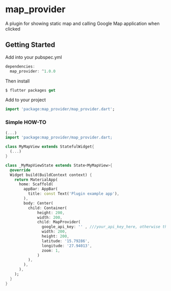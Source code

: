 # map_provider

A plugin for showing static map and calling Google Map application when clicked

## Getting Started

Add into your pubspec.yml
``` dart
dependencies:
  map_provider: ^1.0.0
```
Then install
``` dart
$ flutter packages get
```
Add to your project
``` dart
import 'package:map_provider/map_provider.dart';
```

### Simple HOW-TO
``` dart
(...)
import 'package:map_provider/map_provider.dart;

class MyMapView extends StatefulWidget{
  (...)
}

class _MyMapViewState extends State<MyMapView>{
  @override
  Widget build(BuildContext context) {
    return MaterialApp(
      home: Scaffold(
        appBar: AppBar(
          title: const Text('Plugin example app'),
        ),
        body: Center(
          child: Container(
              height: 200,
              width: 200,
              child: MapProvider(
                google_api_key: '' , ///your_api_key_here, otherwise this won\'t work
                width: 200,
                height: 200,
                latitude: '15.79286',
                longitude: '27.94013',
                zoom: 1,
              )
          ),
        ),
      ),
    );
  }
}
```

